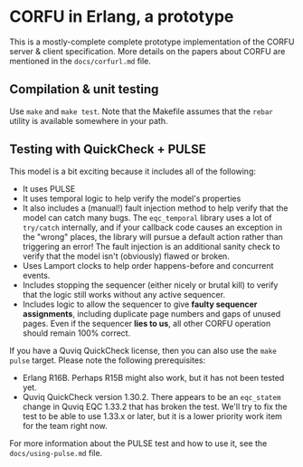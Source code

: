 # CORFU in Erlang, a prototype

This is a mostly-complete complete prototype implementation of the
CORFU server & client specification.  More details on the papers about
CORFU are mentioned in the `docs/corfurl.md` file.

## Compilation & unit testing

Use `make` and `make test`.  Note that the Makefile assumes that the
`rebar` utility is available somewhere in your path.

## Testing with QuickCheck + PULSE

This model is a bit exciting because it includes all of the following:

* It uses PULSE
* It uses temporal logic to help verify the model's properties
* It also includes a (manual!) fault injection method to help verify
that the model can catch many bugs.  The `eqc_temporal` library uses
a lot of `try/catch` internally, and if your callback code causes an
exception in the "wrong" places, the library will pursue a default
action rather than triggering an error!  The fault injection is an
additional sanity check to verify that the model isn't (obviously)
flawed or broken.
* Uses Lamport clocks to help order happens-before and concurrent events.
* Includes stopping the sequencer (either nicely or brutal kill) to verify
that the logic still works without any active sequencer.
* Includes logic to allow the sequencer to give
**faulty sequencer assignments**, including duplicate page numbers and
gaps of unused pages.  Even if the sequencer **lies to us**, all other
CORFU operation should remain 100% correct.

If you have a Quviq QuickCheck license, then you can also use the
`make pulse` target.
Please note the following prerequisites:

* Erlang R16B.  Perhaps R15B might also work, but it has not been
  tested yet.
* Quviq QuickCheck version 1.30.2.  There appears to be an
  `eqc_statem` change in Quviq EQC 1.33.2 that has broken the
  test.  We'll try to fix the test to be able to use 1.33.x or later,
  but it is a lower priority work item for the team right now.

For more information about the PULSE test and how to use it, see the
`docs/using-pulse.md` file.
